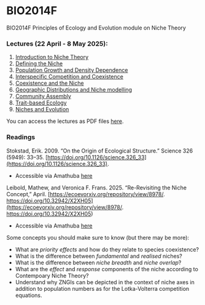 # BIO2014F
BIO2014F Principles of Ecology and Evolution module on Niche Theory

### Lectures (22 April - 8 May 2025):
1. [Introduction to Niche Theory](1_IntroNicheTheory)
2. [Defining the Niche](2_DefiningTheNiche)
3. [Population Growth and Density Dependence](3_PopulationGrowth)
4. [Interspecific Competition and Coexistence](4_CompetitionCoexistence)
5. [Coexistence and the Niche](5_CoexistenceAndTheNiche)
6. [Geographic Distributions and Niche modelling](6_GeographicNiche)
7. [Community Assembly](6_CommunityAssembly)
8. [Trait-based Ecology](7_TraitEcology)
9. [Niches and Evolution](8_NicheEvolution)

You can access the lectures as PDF files [here](https://github.com/PlantEcologi/BIO2014F/tree/main/lectures2025).

### Readings

Stokstad, Erik. 2009. “On the Origin of Ecological Structure.” Science 326 (5949): 33–35. [https://doi.org/10.1126/science.326_33](https://doi.org/10.1126/science.326_33).

- Accessible via Amathuba [here](https://amathuba.uct.ac.za/d2l/le/lessons/103848/topics/3050494)

Leibold, Mathew, and Veronica F. Frans. 2025. “Re-Revisiting the Niche Concept,” April. [https://ecoevorxiv.org/repository/view/8978/.
https://doi.org/10.32942/X2XH05](https://ecoevorxiv.org/repository/view/8978/.
https://doi.org/10.32942/X2XH05)

- Accessible via Amathuba [here](https://amathuba.uct.ac.za/d2l/le/lessons/103848/topics/3288604)

Some concepts you should make sure to know (but there may be more):

- What are _priority effects_ and how do they relate to species coexistence?
- What is the difference between _fundamental_ and _realised_ niches?
- What is the difference between _niche breadth_ and _niche overlap_?
- What are the _effect_ and _response_ components of the niche according to Contempoary Niche Theory?
- Understand why ZNGIs can be depicted in the context of niche axes in addition to population numbers as for the Lotka-Volterra competition equations.
